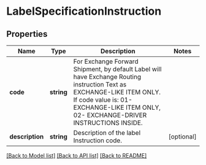 # LabelSpecificationInstruction

## Properties
Name | Type | Description | Notes
------------ | ------------- | ------------- | -------------
**code** | **string** | For Exchange Forward Shipment, by default Label will have Exchange Routing instruction Text as EXCHANGE-LIKE ITEM ONLY. If code value is: 01- EXCHANGE-LIKE ITEM ONLY, 02- EXCHANGE-DRIVER INSTRUCTIONS INSIDE. | 
**description** | **string** | Description of the label Instruction code. | [optional] 

[[Back to Model list]](../../README.md#documentation-for-models) [[Back to API list]](../../README.md#documentation-for-api-endpoints) [[Back to README]](../../README.md)

